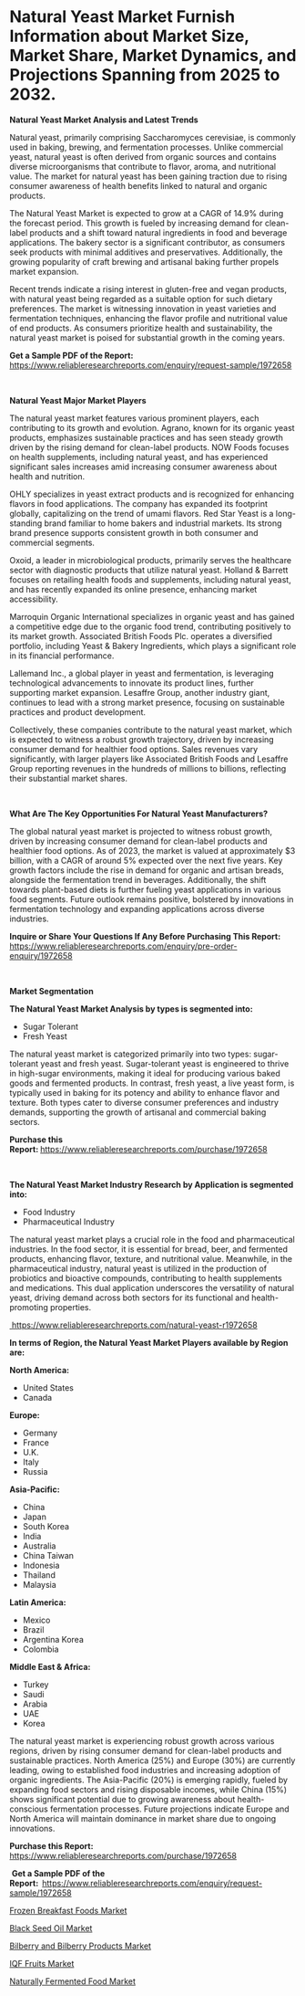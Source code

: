 <p><h1>Natural Yeast Market Furnish Information about Market Size, Market Share, Market Dynamics, and Projections Spanning from 2025 to 2032.</h1></p><p><strong>Natural Yeast Market Analysis and Latest Trends</strong></p>
<p><p>Natural yeast, primarily comprising Saccharomyces cerevisiae, is commonly used in baking, brewing, and fermentation processes. Unlike commercial yeast, natural yeast is often derived from organic sources and contains diverse microorganisms that contribute to flavor, aroma, and nutritional value. The market for natural yeast has been gaining traction due to rising consumer awareness of health benefits linked to natural and organic products.</p><p>The Natural Yeast Market is expected to grow at a CAGR of 14.9% during the forecast period. This growth is fueled by increasing demand for clean-label products and a shift toward natural ingredients in food and beverage applications. The bakery sector is a significant contributor, as consumers seek products with minimal additives and preservatives. Additionally, the growing popularity of craft brewing and artisanal baking further propels market expansion.</p><p>Recent trends indicate a rising interest in gluten-free and vegan products, with natural yeast being regarded as a suitable option for such dietary preferences. The market is witnessing innovation in yeast varieties and fermentation techniques, enhancing the flavor profile and nutritional value of end products. As consumers prioritize health and sustainability, the natural yeast market is poised for substantial growth in the coming years.</p></p>
<p><strong>Get a Sample PDF of the Report:&nbsp;</strong> <a href="https://www.reliableresearchreports.com/enquiry/request-sample/1972658?utm_campaign=116&utm_medium=2&utm_source=Github&utm_content=ia&utm_term=14022025&utm_id=natural-yeast">https://www.reliableresearchreports.com/enquiry/request-sample/1972658</a></p>
<p>&nbsp;</p>
<p><strong>Natural Yeast Major Market Players</strong></p>
<p><p>The natural yeast market features various prominent players, each contributing to its growth and evolution. Agrano, known for its organic yeast products, emphasizes sustainable practices and has seen steady growth driven by the rising demand for clean-label products. NOW Foods focuses on health supplements, including natural yeast, and has experienced significant sales increases amid increasing consumer awareness about health and nutrition.</p><p>OHLY specializes in yeast extract products and is recognized for enhancing flavors in food applications. The company has expanded its footprint globally, capitalizing on the trend of umami flavors. Red Star Yeast is a long-standing brand familiar to home bakers and industrial markets. Its strong brand presence supports consistent growth in both consumer and commercial segments.</p><p>Oxoid, a leader in microbiological products, primarily serves the healthcare sector with diagnostic products that utilize natural yeast. Holland & Barrett focuses on retailing health foods and supplements, including natural yeast, and has recently expanded its online presence, enhancing market accessibility.</p><p>Marroquin Organic International specializes in organic yeast and has gained a competitive edge due to the organic food trend, contributing positively to its market growth. Associated British Foods Plc. operates a diversified portfolio, including Yeast & Bakery Ingredients, which plays a significant role in its financial performance.</p><p>Lallemand Inc., a global player in yeast and fermentation, is leveraging technological advancements to innovate its product lines, further supporting market expansion. Lesaffre Group, another industry giant, continues to lead with a strong market presence, focusing on sustainable practices and product development.</p><p>Collectively, these companies contribute to the natural yeast market, which is expected to witness a robust growth trajectory, driven by increasing consumer demand for healthier food options. Sales revenues vary significantly, with larger players like Associated British Foods and Lesaffre Group reporting revenues in the hundreds of millions to billions, reflecting their substantial market shares.</p></p>
<p>&nbsp;</p>
<p><strong>What Are The Key Opportunities For Natural Yeast Manufacturers?</strong></p>
<p><p>The global natural yeast market is projected to witness robust growth, driven by increasing consumer demand for clean-label products and healthier food options. As of 2023, the market is valued at approximately $3 billion, with a CAGR of around 5% expected over the next five years. Key growth factors include the rise in demand for organic and artisan breads, alongside the fermentation trend in beverages. Additionally, the shift towards plant-based diets is further fueling yeast applications in various food segments. Future outlook remains positive, bolstered by innovations in fermentation technology and expanding applications across diverse industries.</p></p>
<p><strong>Inquire or Share Your Questions If Any Before Purchasing This Report:</strong> <a href="https://www.reliableresearchreports.com/enquiry/pre-order-enquiry/1972658?utm_campaign=116&utm_medium=2&utm_source=Github&utm_content=ia&utm_term=14022025&utm_id=natural-yeast">https://www.reliableresearchreports.com/enquiry/pre-order-enquiry/1972658</a></p>
<p>&nbsp;</p>
<p><strong>Market Segmentation</strong></p>
<p><strong>The Natural Yeast Market Analysis by types is segmented into:</strong></p>
<p><ul><li>Sugar Tolerant</li><li>Fresh Yeast</li></ul></p>
<p><p>The natural yeast market is categorized primarily into two types: sugar-tolerant yeast and fresh yeast. Sugar-tolerant yeast is engineered to thrive in high-sugar environments, making it ideal for producing various baked goods and fermented products. In contrast, fresh yeast, a live yeast form, is typically used in baking for its potency and ability to enhance flavor and texture. Both types cater to diverse consumer preferences and industry demands, supporting the growth of artisanal and commercial baking sectors.</p></p>
<p><strong>Purchase this Report:&nbsp;</strong><a href="https://www.reliableresearchreports.com/purchase/1972658?utm_campaign=116&utm_medium=2&utm_source=Github&utm_content=ia&utm_term=14022025&utm_id=natural-yeast">https://www.reliableresearchreports.com/purchase/1972658</a></p>
<p>&nbsp;</p>
<p><strong>The Natural Yeast Market Industry Research by Application is segmented into:</strong></p>
<p><ul><li>Food Industry</li><li>Pharmaceutical Industry</li></ul></p>
<p><p>The natural yeast market plays a crucial role in the food and pharmaceutical industries. In the food sector, it is essential for bread, beer, and fermented products, enhancing flavor, texture, and nutritional value. Meanwhile, in the pharmaceutical industry, natural yeast is utilized in the production of probiotics and bioactive compounds, contributing to health supplements and medications. This dual application underscores the versatility of natural yeast, driving demand across both sectors for its functional and health-promoting properties.</p></p>
<p><a href="https://www.reliableresearchreports.com/natural-yeast-r1972658?utm_campaign=116&utm_medium=2&utm_source=Github&utm_content=ia&utm_term=14022025&utm_id=natural-yeast">&nbsp;https://www.reliableresearchreports.com/natural-yeast-r1972658</a></p>
<p><strong>In terms of Region, the Natural Yeast Market Players available by Region are:</strong></p>
<p>
    <p> <strong> North America: </strong>
        <ul>
            <li>United States</li>
            <li>Canada</li>
        </ul>
        </p> 
    <p> <strong> Europe: </strong>
        <ul>
            <li>Germany</li>
            <li>France</li>
            <li>U.K.</li>
            <li>Italy</li>
            <li>Russia</li>
        </ul>
        </p> 
    <p> <strong> Asia-Pacific: </strong>
        <ul>
            <li>China</li>
            <li>Japan</li>
            <li>South Korea</li>
            <li>India</li>
            <li>Australia</li>
            <li>China Taiwan</li>
            <li>Indonesia</li>
            <li>Thailand</li>
            <li>Malaysia</li>
        </ul>
        </p> 
    <p> <strong> Latin America: </strong>
        <ul>
            <li>Mexico</li>
            <li>Brazil</li>
            <li>Argentina Korea</li>
            <li>Colombia</li>
        </ul>
        </p> 
    <p> <strong> Middle East & Africa: </strong>
        <ul>
            <li>Turkey</li>
            <li>Saudi</li>
            <li>Arabia</li>
            <li>UAE</li>
            <li>Korea</li>
        </ul>
    </p>
    </p>
<p><p>The natural yeast market is experiencing robust growth across various regions, driven by rising consumer demand for clean-label products and sustainable practices. North America (25%) and Europe (30%) are currently leading, owing to established food industries and increasing adoption of organic ingredients. The Asia-Pacific (20%) is emerging rapidly, fueled by expanding food sectors and rising disposable incomes, while China (15%) shows significant potential due to growing awareness about health-conscious fermentation processes. Future projections indicate Europe and North America will maintain dominance in market share due to ongoing innovations.</p></p>
<p><strong>Purchase this Report: </strong><a href="https://www.reliableresearchreports.com/purchase/1972658?utm_campaign=116&utm_medium=2&utm_source=Github&utm_content=ia&utm_term=14022025&utm_id=natural-yeast">https://www.reliableresearchreports.com/purchase/1972658</a></p>
<p>&nbsp;<strong>Get a Sample PDF of the Report:&nbsp;&nbsp;</strong><a href="https://www.reliableresearchreports.com/enquiry/request-sample/1972658?utm_campaign=116&utm_medium=2&utm_source=Github&utm_content=ia&utm_term=14022025&utm_id=natural-yeast">https://www.reliableresearchreports.com/enquiry/request-sample/1972658</a></p>
<p><strong></strong></p>
<p><p><a href="https://github.com/darenph8er/Market-Research-Report-List-1/blob/main/frozen-breakfast-foods-market.md?utm_campaign=116&utm_medium=2&utm_source=Github&utm_content=ia&utm_term=14022025&utm_id=natural-yeast">Frozen Breakfast Foods Market</a></p><p><a href="https://github.com/rosalinebhakta48/Market-Research-Report-List-1/blob/main/black-seed-oil-market.md?utm_campaign=116&utm_medium=2&utm_source=Github&utm_content=ia&utm_term=14022025&utm_id=natural-yeast">Black Seed Oil Market</a></p><p><a href="https://github.com/ElviraLeka1962/Market-Research-Report-List-1/blob/main/bilberry-and-bilberry-products-market.md?utm_campaign=116&utm_medium=2&utm_source=Github&utm_content=ia&utm_term=14022025&utm_id=natural-yeast">Bilberry and Bilberry Products Market</a></p><p><a href="https://github.com/nathaliehurles7142/Market-Research-Report-List-1/blob/main/iqf-fruits-market.md?utm_campaign=116&utm_medium=2&utm_source=Github&utm_content=ia&utm_term=14022025&utm_id=natural-yeast">IQF Fruits Market</a></p><p><a href="https://github.com/kimberjam0i/Market-Research-Report-List-1/blob/main/naturally-fermented-food-market.md?utm_campaign=116&utm_medium=2&utm_source=Github&utm_content=ia&utm_term=14022025&utm_id=natural-yeast">Naturally Fermented Food Market</a></p></p>